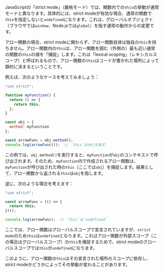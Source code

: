 JavaScriptの「strict mode」（厳格モード）では、関数内での`this`の挙動が通常モードと異なります。具体的には、strict modeが有効な場合、通常の関数で`this`を指定しないと`undefined`になります。これは、グローバルオブジェクト（ブラウザでは`window`、Node.jsでは`global`）を指す通常の動作からの変更です。

アロー関数の場合、strict modeに関わらず、アロー関数自体は独自の`this`を持ちません。アロー関数内の`this`は、アロー関数を囲む（外側の）最も近い通常の関数の`this`の値を「捕捉」します。これは「lexical scoping」（レキシカルスコープ）と呼ばれるもので、アロー関数の`this`はコードが書かれた場所によって静的に決まるということです。

例えば、次のようなケースを考えてみましょう：

```javascript
"use strict";

function myFunction() {
  return () => {
    return this;
  };
}

const obj = {
  method: myFunction
};

const arrowFunc = obj.method();
console.log(arrowFunc());  // `this`はobjを指す
```

この例では、`obj.method()`を実行すると、`myFunction`が`obj`のコンテキストで呼び出されます。そのため、`myFunction`内で作成されるアロー関数は、`myFunction`が呼び出された時の`this`（ここでは`obj`）を捕捉します。結果として、アロー関数から返される`this`は`obj`を指します。

逆に、次のような場合を考えます：

```javascript
"use strict";

const arrowFunc = (() => {
  return this;
})();

console.log(arrowFunc);  // `this`は`undefined`
```

ここでは、アロー関数はグローバルスコープで宣言されていますが、`strict mode`のため`this`は`undefined`となります。これはアロー関数が外部スコープ（この場合はグローバルスコープ）の`this`を捕捉するためで、strict modeのグローバルスコープでは`this`が`undefined`になります。

このように、アロー関数の`this`はその宣言された場所のスコープに依存し、strict modeかどうかによってその挙動が変わることがあります。